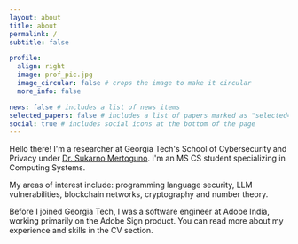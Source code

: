 ```yaml
---
layout: about
title: about
permalink: /
subtitle: false

profile:
  align: right
  image: prof_pic.jpg
  image_circular: false # crops the image to make it circular
  more_info: false

news: false # includes a list of news items
selected_papers: false # includes a list of papers marked as "selected={true}"
social: true # includes social icons at the bottom of the page
---
```


Hello there! I'm a researcher at Georgia Tech's School of Cybersecurity and Privacy under <a href='https://research.gatech.edu/people/j-sukarno-mertoguno'>Dr. Sukarno Mertoguno</a>. I'm an MS CS student specializing in Computing Systems.

My areas of interest include: programming language security, LLM vulnerabilities, blockchain networks, cryptography and number theory.

Before I joined Georgia Tech, I was a software engineer at Adobe India, working primarily on the Adobe Sign product. You can read more about my experience and skills in the CV section.

